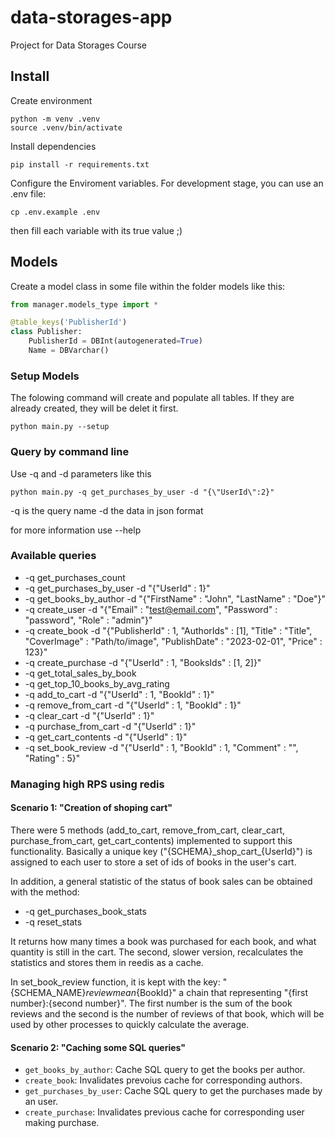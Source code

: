 # data-storages-app
Project for Data Storages Course

## Install
Create environment
```
python -m venv .venv
source .venv/bin/activate
```

Install dependencies
```
pip install -r requirements.txt
```

Configure the Enviroment variables. For development stage, you can use an .env file:

```
cp .env.example .env
```

then fill each variable with its true value ;)

## Models
Create a model class in some file within the folder models like this:

```python
from manager.models_type import *

@table_keys('PublisherId')
class Publisher:
    PublisherId = DBInt(autogenerated=True)
    Name = DBVarchar()
```

### Setup Models

The folowing command will create and populate all tables. If they are already created, they will be delet it first.

```shell
python main.py --setup
```

### Query by command line
Use -q and -d parameters like this

```shell
python main.py -q get_purchases_by_user -d "{\"UserId\":2}"
```

-q is the query name
-d the data in json format

for more information use --help

### Available queries
- -q get_purchases_count
- -q get_purchases_by_user -d "{\"UserId\" : 1}"
- -q get_books_by_author -d "{\"FirstName\" : \"John\", \"LastName\" : \"Doe\"}"
- -q create_user -d "{\"Email\" : \"test@email.com\", \"Password\" : \"password\", \"Role\" : \"admin\"}"
- -q create_book -d "{\"PublisherId\" : 1, \"AuthorIds\" : [1], \"Title\" : \"Title\", \"CoverImage\" : \"Path/to/image\", \"PublishDate\" : \"2023-02-01\", \"Price\" : 123}"
- -q create_purchase -d "{\"UserId\" : 1, \"BooksIds\" : [1, 2]}"
- -q get_total_sales_by_book
- -q get_top_10_books_by_avg_rating
- -q add_to_cart -d "{\"UserId\" : 1, \"BookId\" : 1}"
- -q remove_from_cart -d "{\"UserId\" : 1, \"BookId\" : 1}"
- -q clear_cart -d "{\"UserId\" : 1}"
- -q purchase_from_cart -d "{\"UserId\" : 1}"
- -q get_cart_contents -d "{\"UserId\" : 1}"
- -q set_book_review -d "{\"UserId\" : 1, \"BookId\" : 1, \"Comment\" : \"\", \"Rating\" : 5}"

### Managing high RPS using redis
#### Scenario 1: "Creation of shoping cart"

There were 5 methods (add_to_cart, remove_from_cart, clear_cart, purchase_from_cart, get_cart_contents) implemented to support this functionality. Basically a unique key ("{SCHEMA}\_shop_cart\_{UserId}") is assigned to each user to store a set of ids of books in the user's cart.


In addition, a general statistic of the status of book sales can be obtained with the method:

- -q get_purchases_book_stats
- -q reset_stats

It returns how many times a book was purchased for each book, and what quantity is still in the cart. The second, slower version, recalculates the statistics and stores them in reedis as a cache.

In set_book_review function, it is kept with the key: 
"{SCHEMA_NAME}_reviewmean_{BookId}"
a chain that representing "{first number}:{second number}".
The first number is the sum of the book reviews and the second is the number of reviews of that book, which will be used by other processes to quickly calculate the average.

#### Scenario 2: "Caching some SQL queries"
- `get_books_by_author`: Cache SQL query to get the books per author.
- `create_book`: Invalidates prevoius cache for corresponding authors.
- `get_purchases_by_user`: Cache SQL query to get the purchases made by an user.
- `create_purchase`: Invalidates previous cache for corresponding user making purchase.  
